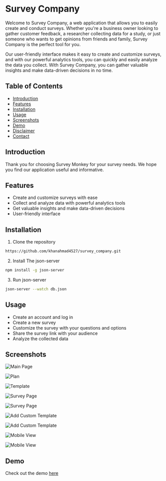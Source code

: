 # Survey Company

Welcome to Survey Company, a web application that allows you to easily create and conduct surveys. Whether you're a business owner looking to gather customer feedback, a researcher collecting data for a study, or just someone who wants to get opinions from friends and family, Survey Company is the perfect tool for you.

Our user-friendly interface makes it easy to create and customize surveys, and with our powerful analytics tools, you can quickly and easily analyze the data you collect. With Survey Company, you can gather valuable insights and make data-driven decisions in no time.

## Table of Contents

- [Introduction](#introduction)
- [Features](#features)
- [Installation](#installation)
- [Usage](#usage)
- [Screenshots](#screenshots)
- [Demo](#demo)
- [Disclaimer](#disclaimer)
- [Contact](#contact)

## Introduction

Thank you for choosing Survey Monkey for your survey needs. We hope you find our application useful and informative.

## Features

- Create and customize surveys with ease
- Collect and analyze data with powerful analytics tools
- Get valuable insights and make data-driven decisions
- User-friendly interface

## Installation

1. Clone the repository

```bash
https://github.com/khanahmad4527/survey_company.git
```
2. Install The json-server

```bash
npm install -g json-server
```
3. Run json-server

```bash
json-server --watch db.json
```

## Usage
- Create an account and log in
- Create a new survey
- Customize the survey with your questions and options
- Share the survey link with your audience
- Analyze the collected data

## Screenshots

![Main Page](https://i.ibb.co/jyPjqFV/Screenshot-342.png)

![Plan](https://i.ibb.co/1ZfDbFj/Screenshot-343.png)

![Template](https://i.ibb.co/yW3YQq8/Screenshot-344.png)

![Survey Page](https://i.ibb.co/gZwpF5z/Screenshot-345.png)

![Survey Page](https://i.ibb.co/0G1g97f/Screenshot-346.png)

![Add Custom Template](https://i.ibb.co/kDyLKFT/Screenshot-348.png)

![Add Custom Template](https://i.ibb.co/nRbJtkW/Screenshot-349.png)

![Mobile View](https://i.ibb.co/Qvd3r2v/IMG-20230112-180343.jpg)

![Mobile View](https://i.ibb.co/31H4jDL/IMG-20230112-180328.jpg)


## Demo

Check out the demo <a href="[https://youtube.com/watch?v=12345](https://roaring-cendol-2586db.netlify.app/userhtml/userlanding)" target="_blank">here</a>
